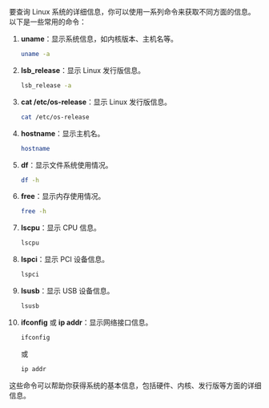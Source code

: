 要查询 Linux 系统的详细信息，你可以使用一系列命令来获取不同方面的信息。以下是一些常用的命令：

1. **uname**：显示系统信息，如内核版本、主机名等。
   ```bash
   uname -a
   ```

2. **lsb_release**：显示 Linux 发行版信息。
   ```bash
   lsb_release -a
   ```

3. **cat /etc/os-release**：显示 Linux 发行版信息。
   ```bash
   cat /etc/os-release
   ```

4. **hostname**：显示主机名。
   ```bash
   hostname
   ```

5. **df**：显示文件系统使用情况。
   ```bash
   df -h
   ```

6. **free**：显示内存使用情况。
   ```bash
   free -h
   ```

7. **lscpu**：显示 CPU 信息。
   ```bash
   lscpu
   ```

8. **lspci**：显示 PCI 设备信息。
   ```bash
   lspci
   ```

9. **lsusb**：显示 USB 设备信息。
   ```bash
   lsusb
   ```

10. **ifconfig** 或 **ip addr**：显示网络接口信息。
    ```bash
    ifconfig
    ```
    或
    ```bash
    ip addr
    ```

这些命令可以帮助你获得系统的基本信息，包括硬件、内核、发行版等方面的详细信息。
